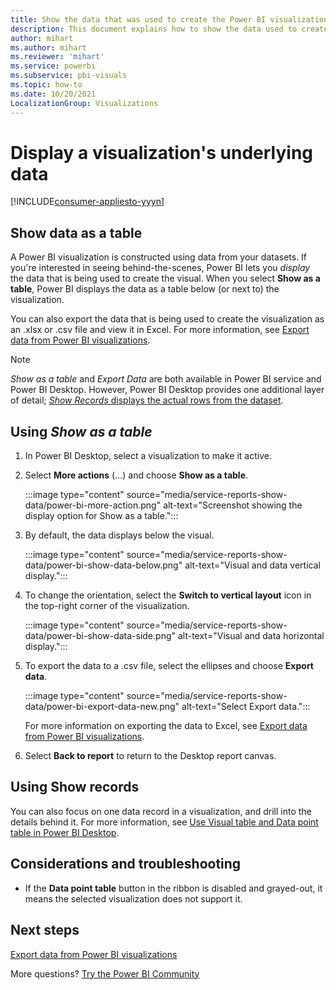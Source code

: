 ```yaml
---
title: Show the data that was used to create the Power BI visualization
description: This document explains how to show the data used to create a visual in Power BI and how to export that data to a .csv file.
author: mihart
ms.author: mihart
ms.reviewer: 'mihart'
ms.service: powerbi
ms.subservice: pbi-visuals
ms.topic: how-to
ms.date: 10/20/2021
LocalizationGroup: Visualizations
---
```

# Display a visualization's underlying data

[!INCLUDE[consumer-appliesto-yyyn](../includes/consumer-appliesto-nyyn.md)]

## Show data as a table

A Power BI visualization is constructed using data from your datasets. If you're interested in seeing behind-the-scenes, Power BI lets you *display* the data that is being used to create the visual. When you select **Show as a table**, Power BI displays the data as a table below (or next to) the visualization.

You can also export the data that is being used to create the visualization as an .xlsx or .csv file and view it in Excel. For more information, see [Export data from Power BI visualizations](power-bi-visualization-export-data.md).

> [!NOTE]
> *Show as a table* and *Export Data* are both available in Power BI service and Power BI Desktop. However, Power BI Desktop provides one additional layer of detail; [*Show Records* displays the actual rows from the dataset](../create-reports/desktop-see-data-see-records.md).

## Using *Show as a table*

1. In Power BI Desktop, select a visualization to make it active.

1. Select **More actions** (...) and choose **Show as a table**.

   :::image type="content" source="media/service-reports-show-data/power-bi-more-action.png" alt-text="Screenshot showing the display option for Show as a table.":::

1. By default, the data displays below the visual.

   :::image type="content" source="media/service-reports-show-data/power-bi-show-data-below.png" alt-text="Visual and data vertical display.":::

1. To change the orientation, select the **Switch to vertical layout** icon in the top-right corner of the visualization.

   :::image type="content" source="media/service-reports-show-data/power-bi-show-data-side.png" alt-text="Visual and data horizontal display.":::

1. To export the data to a .csv file, select the ellipses and choose **Export data**.

   :::image type="content" source="media/service-reports-show-data/power-bi-export-data-new.png" alt-text="Select Export data.":::

   For more information on exporting the data to Excel, see [Export data from Power BI visualizations](power-bi-visualization-export-data.md).

1. Select **Back to report** to return to the Desktop report canvas.

## Using Show records

You can also focus on one data record in a visualization, and drill into the details behind it. For more information, see [Use Visual table and Data point table in Power BI Desktop](../create-reports/desktop-see-data-see-records.md).

## Considerations and troubleshooting

- If the **Data point table** button in the ribbon is disabled and grayed-out, it means the selected visualization does not support it.

## Next steps

[Export data from Power BI visualizations](power-bi-visualization-export-data.md)

More questions? [Try the Power BI Community](https://community.powerbi.com/)
